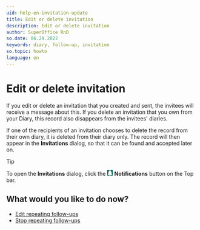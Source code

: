 ```yaml
---
uid: help-en-invitation-update
title: Edit or delete invitation
description: Edit or delete invitation
author: SuperOffice RnD
so.date: 06.29.2022
keywords: diary, follow-up, invitation
so.topic: howto
language: en
---
```


# Edit or delete invitation

If you edit or delete an invitation that you created and sent, the invitees will receive a message about this. If you delete an invitation that you own from your Diary, this record also disappears from the invitees' diaries.

If one of the recipients of an invitation chooses to delete the record from their own diary, it is deleted from their diary only. The record will then appear in the **Invitations** dialog, so that it can be found and accepted later on.

> [!TIP]
> To open the **Invitations** dialog, click the ![icon][img1] **Notifications** button on the Top bar.

## What would you like to do now?

* [Edit repeating follow-ups][1]
* [Stop repeating follow-ups][2]

<!-- Referenced links -->
[1]: ../recurrence/edit.md
[2]: ../recurrence/stop.md

<!-- Referenced images -->
[img1]: ../../../../media/icons/notice-small.png
